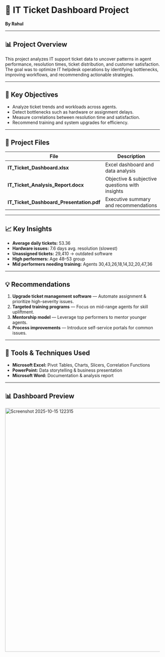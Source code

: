 # 🧾 IT Ticket Dashboard Project
**By Rahul**

---

## 📊 Project Overview
This project analyzes IT support ticket data to uncover patterns in agent performance, resolution times, ticket distribution, and customer satisfaction.  
The goal was to optimize IT helpdesk operations by identifying bottlenecks, improving workflows, and recommending actionable strategies.

---

## 🧠 Key Objectives
- Analyze ticket trends and workloads across agents.
- Detect bottlenecks such as hardware or assignment delays.
- Measure correlations between resolution time and satisfaction.
- Recommend training and system upgrades for efficiency.

---

## 📂 Project Files
| File | Description |
|------|--------------|
| **IT_Ticket_Dashboard.xlsx** | Excel dashboard and data analysis |
| **IT_Ticket_Analysis_Report.docx** | Objective & subjective questions with insights |
| **IT_Ticket_Dashboard_Presentation.pdf** | Executive summary and recommendations |

---

## 📈 Key Insights
- **Average daily tickets:** 53.36  
- **Hardware issues:** 7.6 days avg. resolution (slowest)  
- **Unassigned tickets:** 29,410 → outdated software  
- **High performers:** Age 48–53 group  
- **Mid performers needing training:** Agents 30,43,26,18,14,32,20,47,36  

---

## 💡 Recommendations
1. **Upgrade ticket management software** — Automate assignment & prioritize high-severity issues.  
2. **Targeted training programs** — Focus on mid-range agents for skill upliftment.  
3. **Mentorship model** — Leverage top performers to mentor younger agents.  
4. **Process improvements** — Introduce self-service portals for common issues.  

---

## 🧰 Tools & Techniques Used
- **Microsoft Excel:** Pivot Tables, Charts, Slicers, Correlation Functions  
- **PowerPoint:** Data storytelling & business presentation  
- **Microsoft Word:** Documentation & analysis report  

---

## 📊 Dashboard Preview
<img width="1378" height="790" alt="Screenshot 2025-10-15 122315" src="https://github.com/user-attachments/assets/73354117-c4b5-4db1-be4c-d47e4337aaed" />

